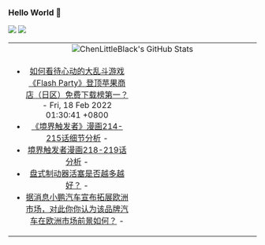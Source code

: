 ### Hello World 👋

[![](https://img.shields.io/badge/@ChenLittleBlack-1a6c81?style=flat&logo=java&logoColor=1a6c81&label=Java&colorA=ffffff)](https://www.java.com/)
[![](https://img.shields.io/badge/@ChenLittleBlack-41b883?style=flat&logo=vuedotjs&logoColor=41b883&label=Vue&colorA=ffffff)](https://cn.vuejs.org/)

<table>
<tr>
<td colspan="2" style="text-align: center;">
<img alt="ChenLittleBlack's GitHub Stats" src="https://github-readme-stats.vercel.app/api?username=ChenLittleBlack&show_icons=true&icon_color=CE1D2D&text_color=718096&bg_color=ffffff&hide_title=true" />
</td>
</tr>
<tr>
<td align="center" valign="middle">

<!-- START_SECTION:blog -->
* <a href='http://www.zhihu.com/question/517121372/answer/2352905552?utm_campaign=rss&utm_medium=rss&utm_source=rss&utm_content=title' target='_blank'>如何看待心动的大乱斗游戏《Flash Party》登顶苹果商店（日区）免费下载榜第一？</a> - Fri, 18 Feb 2022 01:30:41 +0800
* <a href='http://zhuanlan.zhihu.com/p/430861963?utm_campaign=rss&utm_medium=rss&utm_source=rss&utm_content=title' target='_blank'>《境界触发者》漫画214-215话细节分析</a> - 
* <a href='http://zhuanlan.zhihu.com/p/464612114?utm_campaign=rss&utm_medium=rss&utm_source=rss&utm_content=title' target='_blank'>境界触发者漫画218-219话分析</a> - 
* <a href='http://zhuanlan.zhihu.com/p/468121915?utm_campaign=rss&utm_medium=rss&utm_source=rss&utm_content=title' target='_blank'>盘式制动器活塞是否越多越好？</a> - 
* <a href='http://www.zhihu.com/question/515931951/answer/2352029496?utm_campaign=rss&utm_medium=rss&utm_source=rss&utm_content=title' target='_blank'>据消息小鹏汽车宣布拓展欧洲市场，对此你你认为该品牌汽车在欧洲市场前景如何？</a> - 
<!-- END_SECTION:blog -->

</td>
<td valign="middle" width="50%">

<!-- START_SECTION:douban -->

<!-- END_SECTION:douban -->

</td>
</tr>
</table>
